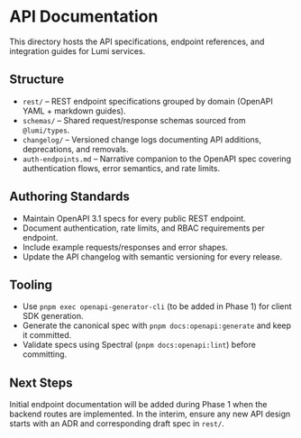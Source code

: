 # API Documentation

This directory hosts the API specifications, endpoint references, and integration guides for Lumi services.

## Structure

- `rest/` – REST endpoint specifications grouped by domain (OpenAPI YAML + markdown guides).
- `schemas/` – Shared request/response schemas sourced from `@lumi/types`.
- `changelog/` – Versioned change logs documenting API additions, deprecations, and removals.
- `auth-endpoints.md` – Narrative companion to the OpenAPI spec covering authentication flows, error semantics, and rate limits.

## Authoring Standards

- Maintain OpenAPI 3.1 specs for every public REST endpoint.
- Document authentication, rate limits, and RBAC requirements per endpoint.
- Include example requests/responses and error shapes.
- Update the API changelog with semantic versioning for every release.

## Tooling

- Use `pnpm exec openapi-generator-cli` (to be added in Phase 1) for client SDK generation.
- Generate the canonical spec with `pnpm docs:openapi:generate` and keep it committed.
- Validate specs using Spectral (`pnpm docs:openapi:lint`) before committing.

## Next Steps

Initial endpoint documentation will be added during Phase 1 when the backend routes are implemented. In the interim, ensure any new API design starts with an ADR and corresponding draft spec in `rest/`.
